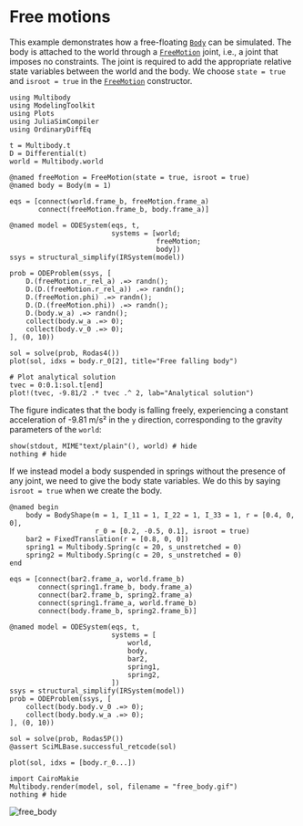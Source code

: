 # Free motions
This example demonstrates how a free-floating [`Body`](@ref) can be simulated. The body is attached to the world through a [`FreeMotion`](@ref) joint, i.e., a joint that imposes no constraints. The joint is required to add the appropriate relative state variables between the world and the body. We choose `state = true` and `isroot = true` in the [`FreeMotion`](@ref) constructor.

```@example FREE_MOTION
using Multibody
using ModelingToolkit
using Plots
using JuliaSimCompiler
using OrdinaryDiffEq

t = Multibody.t
D = Differential(t)
world = Multibody.world

@named freeMotion = FreeMotion(state = true, isroot = true)
@named body = Body(m = 1)

eqs = [connect(world.frame_b, freeMotion.frame_a)
       connect(freeMotion.frame_b, body.frame_a)]

@named model = ODESystem(eqs, t,
                         systems = [world;
                                    freeMotion;
                                    body])
ssys = structural_simplify(IRSystem(model))

prob = ODEProblem(ssys, [
    D.(freeMotion.r_rel_a) .=> randn();
    D.(D.(freeMotion.r_rel_a)) .=> randn();
    D.(freeMotion.phi) .=> randn();
    D.(D.(freeMotion.phi)) .=> randn();
    D.(body.w_a) .=> randn();
    collect(body.w_a .=> 0);
    collect(body.v_0 .=> 0);
], (0, 10))

sol = solve(prob, Rodas4())
plot(sol, idxs = body.r_0[2], title="Free falling body")

# Plot analytical solution
tvec = 0:0.1:sol.t[end]
plot!(tvec, -9.81/2 .* tvec .^ 2, lab="Analytical solution")
```

The figure indicates that the body is falling freely, experiencing a constant acceleration of -9.81 m/s² in the ``y`` direction, corresponding to the gravity parameters of the `world`:
```@example FREE_MOTION
show(stdout, MIME"text/plain"(), world) # hide
nothing # hide
```


If we instead model a body suspended in springs without the presence of any joint, we need to give the body state variables. We do this by saying `isroot = true` when we create the body.

```@example FREE_MOTION
@named begin
    body = BodyShape(m = 1, I_11 = 1, I_22 = 1, I_33 = 1, r = [0.4, 0, 0],
                     r_0 = [0.2, -0.5, 0.1], isroot = true)
    bar2 = FixedTranslation(r = [0.8, 0, 0])
    spring1 = Multibody.Spring(c = 20, s_unstretched = 0)
    spring2 = Multibody.Spring(c = 20, s_unstretched = 0)
end

eqs = [connect(bar2.frame_a, world.frame_b)
       connect(spring1.frame_b, body.frame_a)
       connect(bar2.frame_b, spring2.frame_a)
       connect(spring1.frame_a, world.frame_b)
       connect(body.frame_b, spring2.frame_b)]

@named model = ODESystem(eqs, t,
                         systems = [
                             world,
                             body,
                             bar2,
                             spring1,
                             spring2,
                         ])
ssys = structural_simplify(IRSystem(model))
prob = ODEProblem(ssys, [
    collect(body.body.v_0 .=> 0);
    collect(body.body.w_a .=> 0);
], (0, 10))

sol = solve(prob, Rodas5P())
@assert SciMLBase.successful_retcode(sol)

plot(sol, idxs = [body.r_0...])
```

```@example FREE_MOTION
import CairoMakie
Multibody.render(model, sol, filename = "free_body.gif")
nothing # hide
```
![free_body](free_body.gif)